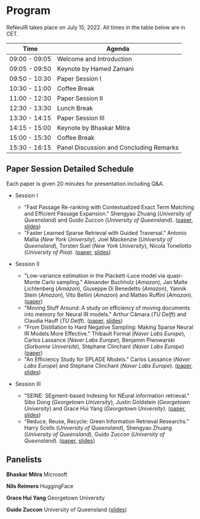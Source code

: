 # Program

ReNeuIR takes place on July 15, 2022. All times in the table below are in CET.

| Time  | Agenda |
| ------------- | ------------- |
| 09:00 - 09:05  | Welcome and Introduction  |
| 09:05 - 09:50  | Keynote by Hamed Zamani  |
| 09:50 - 10:30  | Paper Session I |
| 10:30 - 11:00  | Coffee Break    |
| 11:00 - 12:30  | Paper Session II |
| 12:30 - 13:30  | Lunch Break     |
| 13:30 - 14:15  | Paper Session III |
| 14:15 - 15:00  | Keynote by Bhaskar Mitra |
| 15:00 - 15:30  | Coffee Break  |
| 15:30 - 16:15  | Panel Discussion and Concluding Remarks |


## Paper Session Detailed Schedule

Each paper is given 20 minutes for presentation including Q&A.

* Session I
  - "Fast Passage Re-ranking with Contextualized Exact Term Matching and Efficient Passage Expansion."
    Shengyao Zhuang (*University of Queensland*) and Guido Zuccon (*University of Queensland*).
    ([paper](assets/pdfs/ReNeuIR_2022_paper_7284.pdf),
     [slides](assets/slides/ReNeuIR2022-TILDEv2.pdf))
  - "Faster Learned Sparse Retrieval with Guided Traversal."
    Antonio Mallia (*New York University*), Joel Mackenzie (*University of Queensland*), Torsten Suel (*New York University*), Nicola Tonellotto (*University of Pisa*).
    ([paper](https://dl.acm.org/doi/10.1145/3477495.3531774),
     [slides](assets/slides/ReNeuIR2022-mackenzie.pdf))

* Session II
  - "Low-variance estimation in the Plackett-Luce model via quasi-Monte Carlo sampling."
    Alexander Buchholz (*Amazon*), Jan Malte Lichtenberg (*Amazon*), Giuseppe Di Benedetto (*Amazon*), Yannik Stein (*Amazon*), Vito Bellini (*Amazon*) and Matteo Ruffini (*Amazon*).
    ([paper](assets/pdfs/ReNeuIR_2022_paper_1015.pdf))
  - "Moving Stuff Around: A study on efficiency of moving documents into memory for Neural IR models."
    Arthur Câmara (*TU Delft*) and Claudia Hauff (*TU Delft*).
    ([paper](assets/pdfs/ReNeuIR_2022_paper_2376.pdf),
     [slides](assets/slides/ReNeuIR2022-moving-stuff-around.pdf))
  - "From Distillation to Hard Negative Sampling: Making Sparse Neural IR Models More Effective."
    Thibault Formal (*Naver Labs Europe*), Carlos Lassance (*Naver Labs Europe*), Benjamin Piwowarski (*Sorbonne Université*), Stéphane Clinchant (*Naver Labs Europe*)
    ([paper](https://dl.acm.org/doi/10.1145/3477495.3531857))
  - "An Efficiency Study for SPLADE Models."
    Carlos Lassance (*Naver Labs Europe*) and Stéphane Clinchant (*Naver Labs Europe*).
    ([paper](https://dl.acm.org/doi/10.1145/3477495.3531833),
     [slides](assets/slides/ReNeuIR2022-efficient-splade.pdf))

* Session III
  - "SEINE: SEgment-based Indexing for NEural information retrieval."
    Sibo Dong (*Georgetown University*), Justin Goldstein (*Georgetown University*) and Grace Hui Yang (*Georgetown University*).
    ([paper](assets/pdfs/ReNeuIR_2022_paper_2036.pdf),
     [slides](assets/slides/ReNeuIR2022-seine.pdf))
  - "Reduce, Reuse, Recycle: Green Information Retrieval Researchs."
    Harry Scells (*University of Queensland*), Shengyao Zhuang (*University of Queensland*), Guido Zuccon (*University of Queensland*).
    ([paper](https://dl.acm.org/doi/10.1145/3477495.3531766),
     [slides](assets/slides/ReNeuIR2022-green-ir.pdf))


## Panelists

**Bhaskar Mitra** Microsoft

**Nils Reimers** HuggingFace

**Grace Hui Yang** Georgetown University

**Guido Zuccon** University of Queensland ([slides](assets/slides/ReNeuIR2022-panel.pdf))
